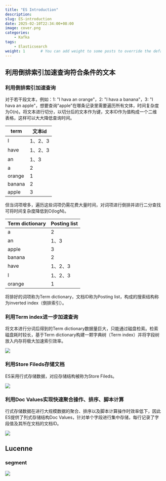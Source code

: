 ```yaml
---
title: "ES Introduction"
description: 
slug: ES-introduction
date: 2025-02-10T22:34:00+08:00
image: cover.png
categories:
    - Kafka
tags:
    - Elasticsearch
weight: 1       # You can add weight to some posts to override the default sorting (date descending)
---
```


## 利用倒排索引加速查询符合条件的文本

### 利用倒排索引加速查询
对于若干段文本，例如：1: "I hava an orange"，2: "I hava a banana"，3:  "I hava an apple"，想要查询"apple"在哪条记录里需要遍历所有文体，时间复杂度为O(n)。将文本进行切分，以切分后的文本作为键，文本ID作为值构成一个二维表格，这样可以大大降低查询时间。

| term | 文本id |
|--|--|
| I | 1、2、3 |
| have | 1、2、3 |
| an | 1、3 |
| a | 2 |
| orange | 1 |
| banana | 2 |
| apple | 3 |

但当词项增多，遍历这些词项仍需花费大量时间，对词项进行倒排并进行二分查找可将时间复杂度降低到O(logN)。

| Term  dictionary | Posting list |
|--|--|
| a | 2 |
| an | 1、3 |
| apple | 3 |
| banana | 2 |
| have | 1、2、3 |
| I | 1、2、3 |
| orange | 1 |

将排好的词项称为Term  dictionary，文档ID称为Posting list，构成的搜索结构称为inverted index（倒排索引）。

### 利用Term index进一步加速查询
将文本进行分词后得到的Term  dictionary数据量巨大，只能通过磁盘检索。检索磁盘耗时较长，基于Term  dictionary构建一颗字典树（Term index）并将字段树放入内存将极大加速索引效率。

  ![](term_index.png)

### 利用Store Fileds存储文档

ES采用行式存储数据，对应存储结构被称为Store Fileds。

  ![](store_fileds.png)

### 利用Doc Values实现快速聚合操作、排序、脚本计算

行式存储数据在进行大规模数据的聚合、排序以及脚本计算操作时效率低下，因此ES提供了列式存储结构Doc Values，针对单个字段进行集中存储，每行记录了字段值及其所在文档的文档ID。

  ![](doc_values.png)


## Lucenne

### segment

  ![](segment.png)
